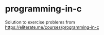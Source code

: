 # programming-in-c
Solution to exercise problems from https://eliterate.me/courses/programming-in-c
